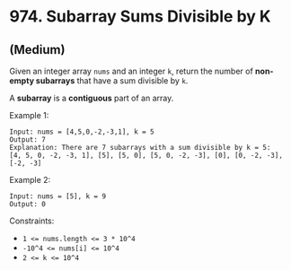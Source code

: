 # 974. Subarray Sums Divisible by K
## (Medium)

Given an integer array `nums` and an integer `k`, return the number of **non-empty subarrays** that have a sum divisible by `k`.

A **subarray** is a **contiguous** part of an array.

 

Example 1:

```
Input: nums = [4,5,0,-2,-3,1], k = 5
Output: 7
Explanation: There are 7 subarrays with a sum divisible by k = 5:
[4, 5, 0, -2, -3, 1], [5], [5, 0], [5, 0, -2, -3], [0], [0, -2, -3], [-2, -3]
```

Example 2:

```
Input: nums = [5], k = 9
Output: 0
```

Constraints:

- `1 <= nums.length <= 3 * 10^4`
- `-10^4 <= nums[i] <= 10^4`
- `2 <= k <= 10^4`